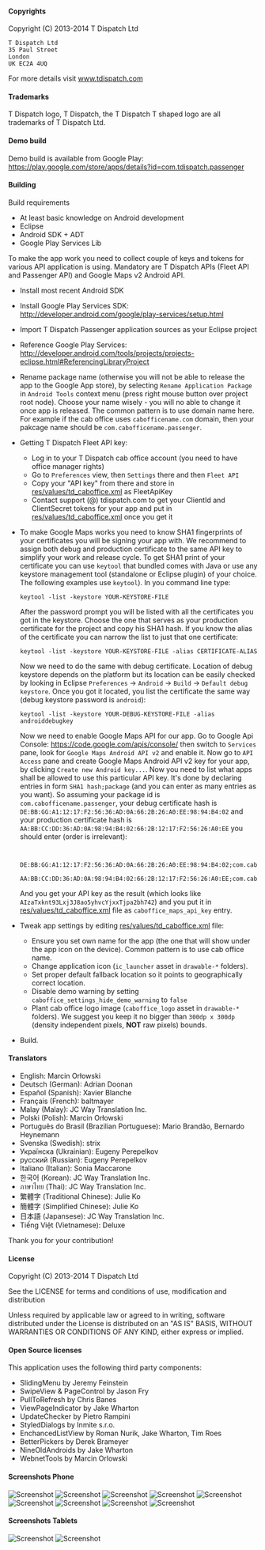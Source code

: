 #### Copyrights

Copyright (C) 2013-2014 T Dispatch Ltd

    T Dispatch Ltd
    35 Paul Street
    London
    UK EC2A 4UQ

For more details visit www.tdispatch.com

#### Trademarks

T Dispatch logo, T Dispatch, the T Dispatch T shaped logo are all trademarks of T Dispatch Ltd.

#### Demo build

Demo build is available from Google Play: https://play.google.com/store/apps/details?id=com.tdispatch.passenger

#### Building

Build requirements
 - At least basic knowledge on Android development
 - Eclipse
 - Android SDK + ADT
 - Google Play Services Lib

To make the app work you need to collect couple of keys and tokens for various API application is using.
Mandatory are T Dispatch APIs (Fleet API and Passenger API) and Google Maps v2 Android API.

 - Install most recent Android SDK
 - Install Google Play Services SDK: http://developer.android.com/google/play-services/setup.html
 - Import T Dispatch Passenger application sources as your Eclipse project
 - Reference Google Play Services: http://developer.android.com/tools/projects/projects-eclipse.html#ReferencingLibraryProject 
 - Rename package name (otherwise you will not be able to release the app to the Google App store), by selecting `Rename Application Package`
   in `Android Tools` context menu (press right mouse button over project root node). Choose your name wisely - you will no able to change
   it once app is released. The common pattern is to use domain name here. For example if the cab office uses `cabofficename.com` domain,
   then your pakcage name should be `com.cabofficename.passenger`.

 - Getting T Dispatch Fleet API key:
   - Log in to your T Dispatch cab office account (you need to have office manager rights)
   - Go to `Preferences` view, then `Settings` there and then `Fleet API`
   - Copy your "API key" from there and store in [res/values/td_caboffice.xml](res/values/td_caboffice.xml) as FleetApiKey
   - Contact support (@) tdispatch.com to get your ClientId and ClientSecret tokens for your app and put in
     [res/values/td_caboffice.xml](res/values/td_caboffice.xml) once you get it

 - To make Google Maps works you need to know SHA1 fingerprints of your certificates you will be signing your app with. We recommend
   to assign both debug and production certificate to the same API key to simplify your work and release cycle. To get SHA1 print
   of your certificate you can use `keytool` that bundled comes with Java or use any keystore management tool (standalone or Eclipse plugin)
   of your choice. The following examples use `keytool`). In you command line type:

      `keytool -list -keystore YOUR-KEYSTORE-FILE`

   After the password prompt you will be listed with all the certificates you got in the keystore. Choose the one that serves as your
   production certificate for the project and copy his SHA1 hash. If you know the alias of the certificate you can narrow the list
   to just that one certificate:

      `keytool -list -keystore YOUR-KEYSTORE-FILE -alias CERTIFICATE-ALIAS`

   Now we need to do the same with debug certificate. Location of debug keystore depends on the platform but its location can be
   easily checked by looking in Eclipse `Preferences` -> `Android` -> `Build` -> `Default debug keystore`. Once you got it located,
   you list the certificate the same way (debug keystore password is `android`):

      `keytool -list -keystore YOUR-DEBUG-KEYSTORE-FILE -alias androiddebugkey`

   Now we need to enable Google Maps API for our app. Go to Google Api Console: https://code.google.com/apis/console/
   then switch to `Services` pane, look for `Google Maps Android API v2` and enable it. Now go to `API Access` pane and create
   Google Maps Android API v2 key for your app, by clicking `Create new Android key...`. Now you need to list what apps shall
   be allowed to use this particular API key. It's done by declaring entries in form `SHA1 hash;package` (and you can enter
   as many entries as you want). So assuming your package id is `com.cabofficename.passenger`, your debug certificate hash is `DE:BB:GG:A1:12:17:F2:56:36:AD:0A:66:2B:26:A0:EE:98:94:B4:02`
   and your production certificate hash is `AA:BB:CC:DD:36:AD:0A:98:94:B4:02:66:2B:12:17:F2:56:26:A0:EE` you should enter (order is irrelevant):

    ```

      DE:BB:GG:A1:12:17:F2:56:36:AD:0A:66:2B:26:A0:EE:98:94:B4:02;com.cabofficename.passenger
      AA:BB:CC:DD:36:AD:0A:98:94:B4:02:66:2B:12:17:F2:56:26:A0:EE;com.cabofficename.passenger

    ```

   And you get your API key as the result (which looks like `AIzaTxknt93Lxj3J8ao5yhvcYjxxTjpa2bh742`) and you put it
   in [res/values/td_caboffice.xml](res/values/td_caboffice.xml) file as `caboffice_maps_api_key` entry.

 - Tweak app settings by editing [res/values/td_caboffice.xml](res/values/td_caboffice.xml) file:
    - Ensure you set own name for the app (the one that will show under the app icon on the device).
      Common pattern is to use cab office name.
    - Change application icon (`ic_launcher` asset in `drawable-*` folders).
    - Set proper default fallback location so it points to geographically correct location.
    - Disable demo warning by setting `caboffice_settings_hide_demo_warning` to `false`
    - Plant cab office logo image (`caboffice_logo` asset in `drawable-*` folders). We suggest you keep it no bigger than
      `300dp x 300dp` (density independent pixels, **NOT** raw pixels) bounds.

 - Build.



#### Translators

 - English: Marcin Orłowski
 - Deutsch (German): Adrian Doonan
 - Español (Spanish): Xavier Blanche
 - Français (French): baltmayer
 - Malay (Malay): JC Way Translation Inc.
 - Polski (Polish): Marcin Orłowski
 - Português do Brasil (Brazilian Portuguese): Mario Brandão, Bernardo Heynemann
 - Svenska (Swedish): strix
 - Українска (Ukrainian): Eugeny Perepelkov
 - русский (Russian): Eugeny Perepelkov
 - Italiano (Italian): Sonia Maccarone
 - 한국어 (Korean): JC Way Translation Inc.
 - ภาษาไทย (Thai): JC Way Translation Inc.
 - 繁體字 (Traditional Chinese): Julie Ko
 - 簡體字 (Simplified Chinese): Julie Ko
 - 日本語 (Japansese): JC Way Translation Inc.
 - Tiếng Việt (Vietnamese): Deluxe


Thank you for your contribution!


#### License

 Copyright (C) 2013-2014 T Dispatch Ltd

 See the LICENSE for terms and conditions of use, modification and distribution

 Unless required by applicable law or agreed to in writing, software
 distributed under the License is distributed on an "AS IS" BASIS,
 WITHOUT WARRANTIES OR CONDITIONS OF ANY KIND, either express or implied.


#### Open Source licenses

This application uses the following third party components:

 - SlidingMenu by Jeremy Feinstein
 - SwipeView & PageControl by Jason Fry
 - PullToRefresh by Chris Banes
 - ViewPageIndicator by Jake Wharton
 - UpdateChecker by Pietro Rampini
 - StyledDialogs by Inmite s.r.o.
 - EnchancedListView by Roman Nurik, Jake Wharton, Tim Roes
 - BetterPickers by Derek Brameyer
 - NineOldAndroids by Jake Wharton
 - WebnetTools by Marcin Orlowski


#### Screenshots Phone

 ![Screenshot](./screenshots/th/01.png)
 ![Screenshot](./screenshots/th/02.png)
 ![Screenshot](./screenshots/th/03.png)
 ![Screenshot](./screenshots/th/04.png)
 ![Screenshot](./screenshots/th/05.png)
 ![Screenshot](./screenshots/th/06.png)
 ![Screenshot](./screenshots/th/07.png)
 ![Screenshot](./screenshots/th/08.png)
 ![Screenshot](./screenshots/th/09.png)

#### Screenshots Tablets

 ![Screenshot](./screenshots/th/tablet_01.png)
 ![Screenshot](./screenshots/th/tablet_02.png)
